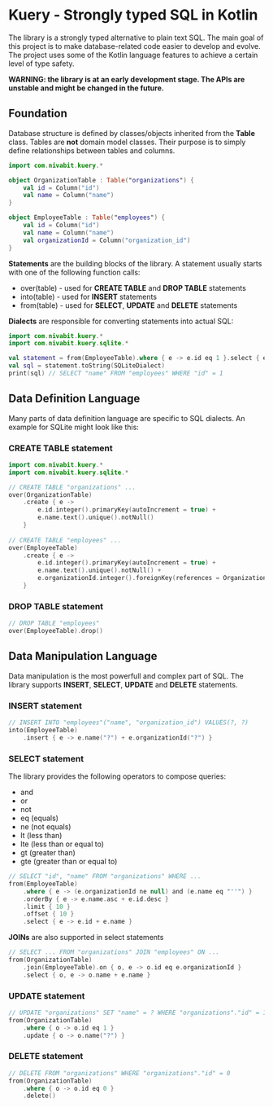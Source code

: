 # Kuery - Strongly typed SQL in Kotlin

The library is a strongly typed alternative to plain text SQL. The main goal of this project is to make database-related code easier to develop and evolve. The project uses some of the Kotlin language features to achieve a certain level of type safety.

**WARNING: the library is at an early development stage. The APIs are unstable and might be changed in the future.**

## Foundation

Database structure is defined by classes/objects inherited from the **Table** class. Tables are **not** domain model classes. Their purpose is to simply define relationships between tables and columns.

```kotlin
import com.nivabit.kuery.*

object OrganizationTable : Table("organizations") {
	val id = Column("id")
	val name = Column("name")
}

object EmployeeTable : Table("employees") {
	val id = Column("id")
	val name = Column("name")
	val organizationId = Column("organization_id")
}
```

**Statements** are the building blocks of the library. A statement usually starts with one of the following function calls:
* over(table) - used for **CREATE TABLE** and **DROP TABLE** statements
* into(table) - used for **INSERT** statements
* from(table) - used for **SELECT**, **UPDATE** and **DELETE** statements

**Dialects** are responsible for converting statements into actual SQL:

```kotlin
import com.nivabit.kuery.*
import com.nivabit.kuery.sqlite.*

val statement = from(EmployeeTable).where { e -> e.id eq 1 }.select { e -> e.name }
val sql = statement.toString(SQLiteDialect)
print(sql) // SELECT "name" FROM "employees" WHERE "id" = 1
```

## Data Definition Language

Many parts of data definition language are specific to SQL dialects. An example for SQLite might look like this:

### CREATE TABLE statement

```kotlin
import com.nivabit.kuery.*
import com.nivabit.kuery.sqlite.*

// CREATE TABLE "organizations" ...
over(OrganizationTable)
    .create { e ->
        e.id.integer().primaryKey(autoIncrement = true) +
        e.name.text().unique().notNull()
    }
    
// CREATE TABLE "employees" ...
over(EmployeeTable)
    .create { e ->
        e.id.integer().primaryKey(autoIncrement = true) +
        e.name.text().unique().notNull() +
        e.organizationId.integer().foreignKey(references = OrganizationTable.id)
    }
```

### DROP TABLE statement

```kotlin
// DROP TABLE "employees"
over(EmployeeTable).drop()
```

## Data Manipulation Language

Data manipulation is the most powerfull and complex part of SQL. The library supports **INSERT**, **SELECT**, **UPDATE** and **DELETE** statements.

### INSERT statement

```kotlin
// INSERT INTO "employees"("name", "organization_id") VALUES(?, ?)
into(EmployeeTable)
    .insert { e -> e.name("?") + e.organizationId("?") }
```

### SELECT statement

The library provides the following operators to compose queries:
* and
* or
* not
* eq (equals)
* ne (not equals)
* lt (less than)
* lte (less than or equal to)
* gt (greater than)
* gte (greater than or equal to)

```kotlin
// SELECT "id", "name" FROM "organizations" WHERE ...
from(EmployeeTable)
    .where { e -> (e.organizationId ne null) and (e.name eq "''") }
    .orderBy { e -> e.name.asc + e.id.desc }
    .limit { 10 }
    .offset { 10 }
    .select { e -> e.id + e.name }
```

**JOINs** are also supported in select statements

```kotlin
// SELECT ... FROM "organizations" JOIN "employees" ON ...
from(OrganizationTable)
    .join(EmployeeTable).on { o, e -> o.id eq e.organizationId }
    .select { o, e -> o.name + e.name }
```

### UPDATE statement

```kotlin
// UPDATE "organizations" SET "name" = ? WHERE "organizations"."id" = 1
from(OrganizationTable)
    .where { o -> o.id eq 1 }
    .update { o -> o.name("?") }
```

### DELETE statement
```kotlin
// DELETE FROM "organizations" WHERE "organizations"."id" = 0
from(OrganizationTable)
    .where { o -> o.id eq 0 }
    .delete()
```
